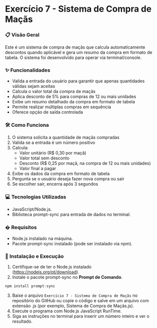 # Exercício 7 - Sistema de Compra de Maçãs

### 📋 Visão Geral
Este é um sistema de compra de maçãs que calcula automaticamente descontos quando aplicável e gera um resumo da compra em formato de tabela. O sistema foi desenvolvido para operar via terminal/console.

### ✨ Funcionalidades
- Valida a entrada do usuário para garantir que apenas quantidades válidas sejam aceitas
- Calcula o valor total da compra de maçãs
- Aplica desconto de 5% para compras de 12 ou mais unidades
- Exibe um resumo detalhado da compra em formato de tabela
- Permite realizar múltiplas compras em sequência
- Oferece opção de saída controlada

### 🛠️ Como Funciona
1. O sistema solicita a quantidade de maçãs compradas
2. Valida se a entrada é um número positivo
3. Calcula:
    - Valor unitário (R$ 0,30 por maçã)
    - Valor total sem desconto
    - Desconto (R$ 0,25 por maçã, na compra de 12 ou mais unidades)
    - Valor final a pagar
4. Exibe os dados da compra em formato de tabela
5. Pergunta se o usuário deseja fazer nova compra ou sair
6. Se escolher sair, encerra após 3 segundos

### 💻 Tecnologias Utilizadas
- JavaScript/Node.js.
- Biblioteca prompt-sync para entrada de dados no terminal.

### � Requisitos
- Node.js instalado na máquina.
- Pacote prompt-sync instalado (pode ser instalado via npm).

### 🚀 Instalação e Execução
1. Certifique-se de ter o Node.js instalado (https://nodejs.org/pt/download).
2. Instale o pacote prompt-sync no **Prompt de Comando**.
```bash
npm install prompt-sync
```
3. Baixe o arquivo `Exercício 7 - Sistema de Compra de Maçãs` no repositório do GitHub ou copie o código e salve em um arquivo com extensão .js (por exemplo, Sistema de Compra de Maçãs.js).
4. Execute o programa com Node.js JavaScript RunTime.
5. Siga as instruções no terminal para inserir um número inteiro e ver o resultado.
